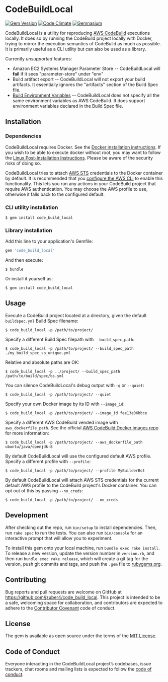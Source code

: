 # CodeBuildLocal

[![Gem Version](https://img.shields.io/gem/v/code_build_local.svg)](https://rubygems.org/gems/code_build_local)
[![Code Climate](https://img.shields.io/codeclimate/github/jzuber4/code_build_local.svg)](https://codeclimate.com/github/jzuber4/code_build_local)
[![Gemnasium](https://img.shields.io/gemnasium/jzuber4/code_build_local.svg)](https://gemnasium.com/github.com/jzuber4/code_build_local/)

CodeBuildLocal is a utility for reproducing [AWS CodeBuild](https://aws.amazon.com/codebuild/) executions locally. It does so by running the CodeBuild project locally with Docker, trying to mirror the execution semantics of CodeBuild as much as possible. It is primarily useful as a CLI utility but can also be used as a library.

Currently *unsupported* features:

* Amazon EC2 Systems Manager Parameter Store -- CodeBuildLocal will **fail** if it sees "parameter-store" under "env"
* Build artifact export -- CodeBuildLocal will not export your build artifacts. It essentially ignores the "artifacts" section of the Build Spec file.
* [Build Environment Variables](http://docs.aws.amazon.com/codebuild/latest/userguide/build-env-ref-env-vars.html) -- CodeBuildLocal does not specify all the same environment variables as AWS CodeBuild. It does support environment variables declared in the Build Spec file.

## Installation

### Dependencies

CodeBuildLocal requires Docker. See the [Docker installation instructions](https://docs.docker.com/engine/installation/).
If you wish to be able to execute docker without root, you may want to follow the [Linux Post-Installation Instructions](https://docs.docker.com/engine/installation/linux/linux-postinstall/). Please be aware of the security risks of doing so.

CodeBuildLocal tries to attach [AWS STS](http://docs.aws.amazon.com/STS/latest/APIReference/Welcome.html) credentials to the Docker container by default. It is recommended that you [configure the AWS CLI](http://docs.aws.amazon.com/cli/latest/userguide/cli-chap-getting-started.html) to enable this functionality. This lets you run any actions in your CodeBuild project that require AWS authentication. You may choose the AWS profile to use, otherwise it falls back to the configured default.

### CLI utility installation

    $ gem install code_build_local

### Library installation

Add this line to your application's Gemfile:

```ruby
gem 'code_build_local'
```

And then execute:

    $ bundle

Or install it yourself as:

    $ gem install code_build_local

## Usage

Execute a CodeBuild project located at a directory, given the default ```buildspec.yml``` Build Spec filename:

    $ code_build_local -p /path/to/project/

Specify a different Build Spec filepath with ```--build_spec_path```:

    $ code_build_local -p /path/to/project/ --build_spec_path ./my_build_spec_so_unique.yml

Relative and absolute paths are OK:

    $ code_build_local -p ../project/ --build_spec_path /path/to/build/spec/bs.yml

You can silence CodeBuildLocal's debug output with ```-q``` or ```--quiet```:

    $ code_build_local -p /path/to/project/ --quiet

Specify your own Docker image by its ID with ```--image_id```:

    $ code_build_local -p /path/to/project/ --image_id fee13e06bbce

Specify a different AWS CodeBuild vended image with ```--aws_dockerfile_path```. See the official [AWS CodeBuild Docker images repo](https://github.com/aws/aws-codebuild-docker-images) for more information:

    $ code_build_local -p /path/to/project/ --aws_dockerfile_path ubuntu/java/openjdk-8

By default CodeBuildLocal will use the configured default AWS profile. Specify a different profile with ```--profile```:

    $ code_build_local -p /path/to/project/ --profile MyBuilderBot

By default CodeBuildLocal will attach AWS STS credentials for the current default AWS profile to the CodeBuild project's Docker container.
You can opt out of this by passing ```--no_creds```:

    $ code_build_local -p /path/to/project/ --no_creds

## Development

After checking out the repo, run `bin/setup` to install dependencies. Then, run `rake spec` to run the tests. You can also run `bin/console` for an interactive prompt that will allow you to experiment.

To install this gem onto your local machine, run `bundle exec rake install`. To release a new version, update the version number in `version.rb`, and then run `bundle exec rake release`, which will create a git tag for the version, push git commits and tags, and push the `.gem` file to [rubygems.org](https://rubygems.org).

## Contributing

Bug reports and pull requests are welcome on GitHub at https://github.com/jzuber4/code_build_local. This project is intended to be a safe, welcoming space for collaboration, and contributors are expected to adhere to the [Contributor Covenant](http://contributor-covenant.org) code of conduct.

## License

The gem is available as open source under the terms of the [MIT License](http://opensource.org/licenses/MIT).

## Code of Conduct

Everyone interacting in the CodeBuildLocal project’s codebases, issue trackers, chat rooms and mailing lists is expected to follow the [code of conduct](https://github.com/jzuber4/code_build_local/blob/master/CODE_OF_CONDUCT.md).
